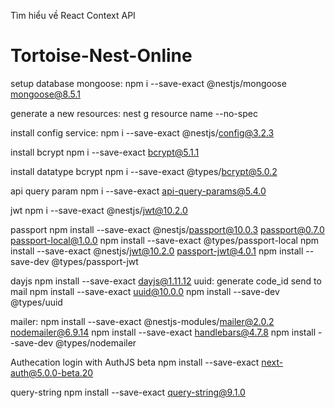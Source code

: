 Tìm hiểu về React Context API
# Tortoise-Nest-Online
setup database mongoose:
npm i --save-exact @nestjs/mongoose mongoose@8.5.1

generate a new resources:
nest g resource name --no-spec

install config service:
npm i --save-exact @nestjs/config@3.2.3

install bcrypt
npm i --save-exact bcrypt@5.1.1

install datatype bcrypt
npm i --save-exact @types/bcrypt@5.0.2

api query param
npm i --save-exact api-query-params@5.4.0

jwt
npm i --save-exact @nestjs/jwt@10.2.0

passport
npm install --save-exact @nestjs/passport@10.0.3 passport@0.7.0 passport-local@1.0.0
npm install --save-exact @types/passport-local
npm install --save-exact @nestjs/jwt@10.2.0 passport-jwt@4.0.1
npm install --save-dev @types/passport-jwt

dayjs
npm install --save-exact dayjs@1.11.12
uuid: generate code_id send to mail
npm install --save-exact uuid@10.0.0
npm install --save-dev @types/uuid

mailer:
npm install --save-exact @nestjs-modules/mailer@2.0.2 nodemailer@6.9.14
npm install --save-exact handlebars@4.7.8
npm install --save-dev @types/nodemailer

Authecation login with AuthJS beta
npm install --save-exact next-auth@5.0.0-beta.20

query-string
npm install --save-exact query-string@9.1.0

